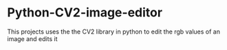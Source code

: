 # Python-CV2-image-editor
This projects uses the the CV2 library in python to edit the rgb values of an image and edits it 
